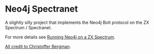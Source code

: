 # Neo4j Spectranet

A slightly silly project that implements the Neo4j Bolt protocol on the ZX Spectrum / Spectranet.

For more details see [Running Neo4j on a ZX Spectrum](https://medium.com/@jorallan/running-neo4j-on-a-zx-spectrum-afa7e128984d).

[All credit to Christoffer Bergman](https://medium.com/neo4j/running-neo4j-on-a-commodore-64-3b2b94c53a9a).

